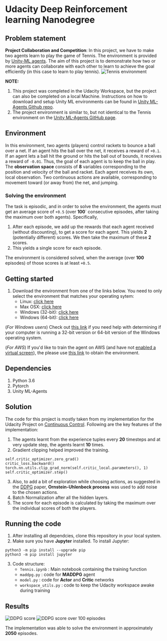 # Udacity Deep Reinforcement learning Nanodegree
## Problem statement
**Project Collaboration and Competition**: In this project, we have to make two agents learn to play the game of Tennis. The environment is provided by [Unity-ML agents](https://github.com/Unity-Technologies/ml-agents). The aim of this project is to demonstrate how two or more agents can collaborate with each other to learn to achieve the goal efficiently (in this case to learn to play tennis). 
![Tennis environment](https://s3.amazonaws.com/video.udacity-data.com/topher/2018/May/5af7955a_tennis/tennis.png)

**NOTE:**
1. This project was completed in the Udacity Workspace, but the project can also be completed on a local Machine. Instructions on how to download and setup Unity ML environments can be found in [Unity ML-Agents Github repo](https://github.com/Unity-Technologies/ml-agents). 
2. The project environment is similar to, but not identical to the Tennis environment on the [Unity ML-Agents GitHub page](https://github.com/Unity-Technologies/ml-agents/blob/master/docs/Learning-Environment-Examples.md).

## Environment
In this environment, two agents (players) control rackets to bounce a ball over a net. If an agent hits the ball over the net, it receives a reward of `+0.1`. If an agent lets a ball hit the ground or hits the ball out of bounds, it receives a reward of `-0.01`. Thus, the goal of each agent is to keep the ball in play.
The **observation space** consists of **8** variables corresponding to the position and velocity of the ball and racket. Each agent receives its own, local observation. Two continuous actions are available, corresponding to movement toward (or away from) the net, and jumping.

### Solving the environment
The task is episodic, and in order to solve the environment, the agents must get an average score of `+0.5` (over **100**` consecutive episodes, after taking the maximum over both agents). Specifically, 
1. After each episode, we add up the rewards that each agent received (without discounting), to get a score for each agent. This yields **2** (potentially different) scores. We then take the maximum of these **2** scores.
2. This yields a single score for each episode.

The environment is considered solved, when the average (over **100** episodes) of those scores is at least `+0.5`.

## Getting started

1. Download the environment from one of the links below. You need to only select the environment that matches your operating sytem: 
   - Linux: [click here](https://s3-us-west-1.amazonaws.com/udacity-drlnd/P3/Tennis/Tennis_Linux.zip)
   - Max OSX: [click here](https://s3-us-west-1.amazonaws.com/udacity-drlnd/P3/Tennis/Tennis.app.zip)
   - Windows (32-bit): [click here](https://s3-us-west-1.amazonaws.com/udacity-drlnd/P3/Tennis/Tennis_Windows_x86.zip)
   - Windows (64-bit): [click here](https://s3-us-west-1.amazonaws.com/udacity-drlnd/P3/Tennis/Tennis_Windows_x86_64.zip)
    
 (*For Windows users*) Check out [this link](https://support.microsoft.com/en-us/help/827218/how-to-determine-whether-a-computer-is-running-a-32-bit-version-or-64) if you need help with determining if your computer is running a 32-bit version or 64-bit version of the Windows operating system.
 
 (*For AWS*) If you'd like to train the agent on AWS (and have not [enabled a virtual screen](https://github.com/Unity-Technologies/ml-agents/blob/master/docs/Training-on-Amazon-Web-Service.md)), the please use [this link](https://s3-us-west-1.amazonaws.com/udacity-drlnd/P1/Banana/Banana_Linux_NoVis.zip) to obtain the environment.

## Dependencies
1. Python 3.6
2. Pytorch
3. Unity ML-Agents

## Solution
The code for this project is mostly taken from my implementation for the Udacity Project on [Continuous Control](https://github.com/thedatamonk/Unity-Continuous-Control). Following are the key features of the implementation:
1. The agents learnt from the experience tuples every **20** timesteps and at very update step, the agents learnt **10** times. 
2. Gradient clipping helped improved the training.
```
self.critic_optimizer.zero_grad()
critic_loss.backward()
torch.nn.utils.clip_grad_norm(self.critic_local.parameters(), 1)
self.critic_optimizer.step()
```
3. Also, to add a bit of exploration while choosing actions, as suggested in the [DDPG](https://arxiv.org/abs/1509.02971) paper, **Ornstein-Uhlenbeck process** was used to add noise to the chosen actions. 
4. Batch Normalization after all the hidden layers.
5. The score for each episode is calculated by taking the maximum over the individual scores of both the players.

## Running the code
1. After installing all dependcies, clone this repository in your local system.
2. Make sure you have **Jupyter** installed. To install Jupyter:
```
python3 -m pip install --upgrade pip
python3 -m pip install jupyter
```
3. Code structure:
   - `Tennis.ipynb` : Main notebook containing the training function
   - `maddpg.py` : code for **MADDPG** agent
   - `model.py` : code for **Actor** and **Critic** networks
   - `workspace_utils.py` : code to keep the Udacity workspace awake during training
   

## Results

![DDPG score](https://github.com/thedatamonk/Unity-Tennis-Competition/blob/master/plots/score_maddpg.png)
![DDPG score over 100 episodes](https://github.com/thedatamonk/Unity-Tennis-Competition/blob/master/plots/score100_maddpg.png)

The implementation was able to solve the environment in approximately **2050** episodes.

